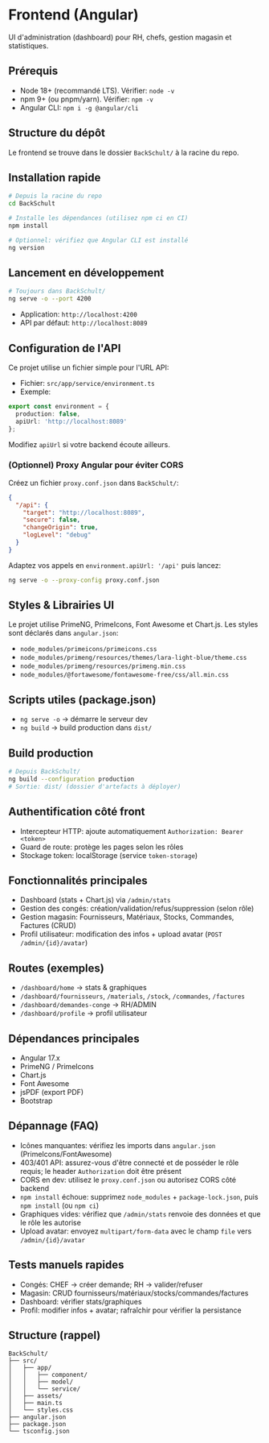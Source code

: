 # Frontend (Angular)

UI d'administration (dashboard) pour RH, chefs, gestion magasin et statistiques.

## Prérequis
- Node 18+ (recommandé LTS). Vérifier: `node -v`
- npm 9+ (ou pnpm/yarn). Vérifier: `npm -v`
- Angular CLI: `npm i -g @angular/cli`

## Structure du dépôt
Le frontend se trouve dans le dossier `BackSchult/` à la racine du repo.

## Installation rapide

```bash
# Depuis la racine du repo
cd BackSchult

# Installe les dépendances (utilisez npm ci en CI)
npm install

# Optionnel: vérifiez que Angular CLI est installé
ng version
```

## Lancement en développement

```bash
# Toujours dans BackSchult/
ng serve -o --port 4200
```
- Application: `http://localhost:4200`
- API par défaut: `http://localhost:8089`

## Configuration de l'API
Ce projet utilise un fichier simple pour l'URL API:
- Fichier: `src/app/service/environment.ts`
- Exemple:
```ts
export const environment = {
  production: false,
  apiUrl: 'http://localhost:8089'
};
```
Modifiez `apiUrl` si votre backend écoute ailleurs.

### (Optionnel) Proxy Angular pour éviter CORS
Créez un fichier `proxy.conf.json` dans `BackSchult/`:
```json
{
  "/api": {
    "target": "http://localhost:8089",
    "secure": false,
    "changeOrigin": true,
    "logLevel": "debug"
  }
}
```
Adaptez vos appels en `environment.apiUrl: '/api'` puis lancez:
```bash
ng serve -o --proxy-config proxy.conf.json
```

## Styles & Librairies UI
Le projet utilise PrimeNG, PrimeIcons, Font Awesome et Chart.js. Les styles sont déclarés dans `angular.json`:
- `node_modules/primeicons/primeicons.css`
- `node_modules/primeng/resources/themes/lara-light-blue/theme.css`
- `node_modules/primeng/resources/primeng.min.css`
- `node_modules/@fortawesome/fontawesome-free/css/all.min.css`

## Scripts utiles (package.json)
- `ng serve -o` → démarre le serveur dev
- `ng build` → build production dans `dist/`

## Build production

```bash
# Depuis BackSchult/
ng build --configuration production
# Sortie: dist/ (dossier d'artefacts à déployer)
```

## Authentification côté front
- Intercepteur HTTP: ajoute automatiquement `Authorization: Bearer <token>`
- Guard de route: protège les pages selon les rôles
- Stockage token: localStorage (service `token-storage`)

## Fonctionnalités principales
- Dashboard (stats + Chart.js) via `/admin/stats`
- Gestion des congés: création/validation/refus/suppression (selon rôle)
- Gestion magasin: Fournisseurs, Matériaux, Stocks, Commandes, Factures (CRUD)
- Profil utilisateur: modification des infos + upload avatar (`POST /admin/{id}/avatar`)

## Routes (exemples)
- `/dashboard/home` → stats & graphiques
- `/dashboard/fournisseurs`, `/materials`, `/stock`, `/commandes`, `/factures`
- `/dashboard/demandes-conge` → RH/ADMIN
- `/dashboard/profile` → profil utilisateur

## Dépendances principales
- Angular 17.x
- PrimeNG / PrimeIcons
- Chart.js
- Font Awesome
- jsPDF (export PDF)
- Bootstrap

## Dépannage (FAQ)
- Icônes manquantes: vérifiez les imports dans `angular.json` (PrimeIcons/FontAwesome)
- 403/401 API: assurez-vous d'être connecté et de posséder le rôle requis; le header `Authorization` doit être présent
- CORS en dev: utilisez le `proxy.conf.json` ou autorisez CORS côté backend
- `npm install` échoue: supprimez `node_modules` + `package-lock.json`, puis `npm install` (ou `npm ci`)
- Graphiques vides: vérifiez que `/admin/stats` renvoie des données et que le rôle les autorise
- Upload avatar: envoyez `multipart/form-data` avec le champ `file` vers `/admin/{id}/avatar`

## Tests manuels rapides
- Congés: CHEF → créer demande; RH → valider/refuser
- Magasin: CRUD fournisseurs/matériaux/stocks/commandes/factures
- Dashboard: vérifier stats/graphiques
- Profil: modifier infos + avatar; rafraîchir pour vérifier la persistance

## Structure (rappel)
```
BackSchult/
├── src/
│   ├── app/
│   │   ├── component/
│   │   ├── model/
│   │   └── service/
│   ├── assets/
│   ├── main.ts
│   └── styles.css
├── angular.json
├── package.json
└── tsconfig.json
``` 